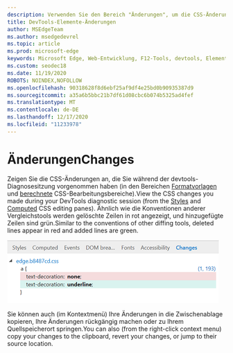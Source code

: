 ```yaml
---
description: Verwenden Sie den Bereich "Änderungen", um die CSS-Änderungen zu vergleichen, die Sie beim Debuggen Ihrer Seite vornehmen.
title: DevTools-Elemente-Änderungen
author: MSEdgeTeam
ms.author: msedgedevrel
ms.topic: article
ms.prod: microsoft-edge
keywords: Microsoft Edge, Web-Entwicklung, F12-Tools, devtools, Elemente, CSS-Änderungen, CSS-diff
ms.custom: seodec18
ms.date: 11/19/2020
ROBOTS: NOINDEX,NOFOLLOW
ms.openlocfilehash: 90318628f8d6ebf25af9df4e25bd0b90935387d9
ms.sourcegitcommit: a35a6b5bbc21b7df61d08cbc6b074b5325ad4fef
ms.translationtype: MT
ms.contentlocale: de-DE
ms.lasthandoff: 12/17/2020
ms.locfileid: "11233978"
---
```

# <span data-ttu-id="5da68-104">Änderungen</span><span class="sxs-lookup"><span data-stu-id="5da68-104">Changes</span></span>
<span data-ttu-id="5da68-105">Zeigen Sie die CSS-Änderungen an, die Sie während der devtools-Diagnosesitzung vorgenommen haben (in den Bereichen [Formatvorlagen](./styles.md) und [berechnete](./computed.md) CSS-Bearbeitungsbereiche).</span><span class="sxs-lookup"><span data-stu-id="5da68-105">View the CSS changes you made during your DevTools diagnostic session (from the [Styles](./styles.md) and [Computed](./computed.md) CSS editing panes).</span></span> <span data-ttu-id="5da68-106">Ähnlich wie die Konventionen anderer Vergleichstools werden gelöschte Zeilen in rot angezeigt, und hinzugefügte Zeilen sind grün.</span><span class="sxs-lookup"><span data-stu-id="5da68-106">Similar to the conventions of other diffing tools, deleted lines appear in red and added lines are green.</span></span>

![Bereich "Änderungen"](../media/elements_changes.png)

<span data-ttu-id="5da68-108">Sie können auch (im Kontextmenü) Ihre Änderungen in die Zwischenablage kopieren, Ihre Änderungen rückgängig machen oder zu Ihrem Quellspeicherort springen.</span><span class="sxs-lookup"><span data-stu-id="5da68-108">You can also (from the right-click context menu) copy  your changes to the clipboard, revert your changes, or jump to their source location.</span></span>
